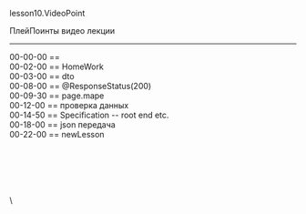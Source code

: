 ﻿
lesson10.VideoPoint  

ПлейПоинты видео лекции  

---
00-00-00 ==   
00-02-00 == HomeWork  
00-03-00 == dto  
00-08-00 == @ResponseStatus(200)  
00-09-30 == page.mape  
00-12-00 == проверка данных  
00-14-50 == Specification -- root end etc.  
00-18-00 == json передача  
00-22-00 == newLesson    
  

















\
\
\
\
\
\
